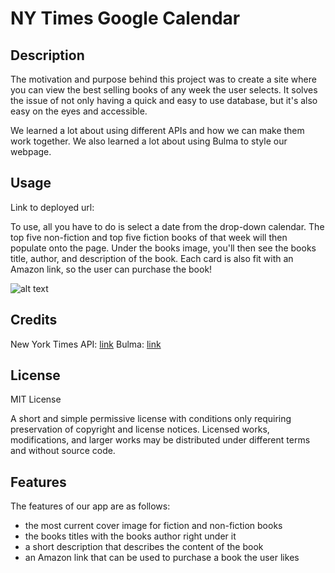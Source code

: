 # NY Times Google Calendar

## Description

The motivation and purpose behind this project was to create a site where you can view the best selling books of any week the user selects. It solves the issue of not only having a quick and easy to use database, but it's also easy on the eyes and accessible.

We learned a lot about using different APIs and how we can make them work together.  We also learned a lot about using Bulma to style our webpage.

## Usage

Link to deployed url: 

To use, all you have to do is select a date from the drop-down calendar. The top five non-fiction and top five fiction books of that week will then populate onto the page. Under the books image, you'll then see the books title, author, and description of the book. Each card is also fit with an Amazon link, so the user can purchase the book!


![alt text](assets/images/screenshot.png)


## Credits

New York Times API: [link](https://developer.nytimes.com/)
Bulma: [link](https://bulma.io/)

## License

MIT License

A short and simple permissive license with conditions only requiring preservation of copyright and license notices. Licensed works, modifications, and larger works may be distributed under different terms and without source code.

## Features

The features of our app are as follows:
- the most current cover image for fiction and non-fiction books
- the books titles with the books author right under it
- a short description that describes the content of the book
- an Amazon link that can be used to purchase a book the user likes
